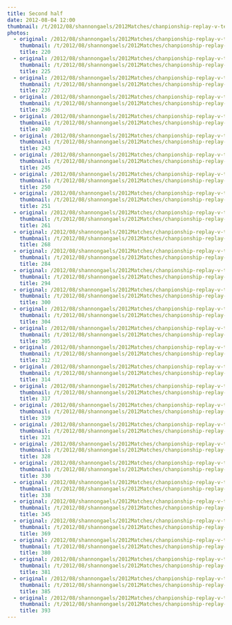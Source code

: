 ```yaml
---
title: Second half
date: 2012-08-04 12:00
thumbnail: /t/2012/08/shannongaels/2012Matches/chanpionship-replay-v-templeport/second-half/220.jpg
photos:
  - original: /2012/08/shannongaels/2012Matches/chanpionship-replay-v-templeport/second-half/220.jpg
    thumbnail: /t/2012/08/shannongaels/2012Matches/chanpionship-replay-v-templeport/second-half/220.jpg
    title: 220
  - original: /2012/08/shannongaels/2012Matches/chanpionship-replay-v-templeport/second-half/225.jpg
    thumbnail: /t/2012/08/shannongaels/2012Matches/chanpionship-replay-v-templeport/second-half/225.jpg
    title: 225
  - original: /2012/08/shannongaels/2012Matches/chanpionship-replay-v-templeport/second-half/227.jpg
    thumbnail: /t/2012/08/shannongaels/2012Matches/chanpionship-replay-v-templeport/second-half/227.jpg
    title: 227
  - original: /2012/08/shannongaels/2012Matches/chanpionship-replay-v-templeport/second-half/236.jpg
    thumbnail: /t/2012/08/shannongaels/2012Matches/chanpionship-replay-v-templeport/second-half/236.jpg
    title: 236
  - original: /2012/08/shannongaels/2012Matches/chanpionship-replay-v-templeport/second-half/240.jpg
    thumbnail: /t/2012/08/shannongaels/2012Matches/chanpionship-replay-v-templeport/second-half/240.jpg
    title: 240
  - original: /2012/08/shannongaels/2012Matches/chanpionship-replay-v-templeport/second-half/243.jpg
    thumbnail: /t/2012/08/shannongaels/2012Matches/chanpionship-replay-v-templeport/second-half/243.jpg
    title: 243
  - original: /2012/08/shannongaels/2012Matches/chanpionship-replay-v-templeport/second-half/245.jpg
    thumbnail: /t/2012/08/shannongaels/2012Matches/chanpionship-replay-v-templeport/second-half/245.jpg
    title: 245
  - original: /2012/08/shannongaels/2012Matches/chanpionship-replay-v-templeport/second-half/250.jpg
    thumbnail: /t/2012/08/shannongaels/2012Matches/chanpionship-replay-v-templeport/second-half/250.jpg
    title: 250
  - original: /2012/08/shannongaels/2012Matches/chanpionship-replay-v-templeport/second-half/251.jpg
    thumbnail: /t/2012/08/shannongaels/2012Matches/chanpionship-replay-v-templeport/second-half/251.jpg
    title: 251
  - original: /2012/08/shannongaels/2012Matches/chanpionship-replay-v-templeport/second-half/261.jpg
    thumbnail: /t/2012/08/shannongaels/2012Matches/chanpionship-replay-v-templeport/second-half/261.jpg
    title: 261
  - original: /2012/08/shannongaels/2012Matches/chanpionship-replay-v-templeport/second-half/268.jpg
    thumbnail: /t/2012/08/shannongaels/2012Matches/chanpionship-replay-v-templeport/second-half/268.jpg
    title: 268
  - original: /2012/08/shannongaels/2012Matches/chanpionship-replay-v-templeport/second-half/284.jpg
    thumbnail: /t/2012/08/shannongaels/2012Matches/chanpionship-replay-v-templeport/second-half/284.jpg
    title: 284
  - original: /2012/08/shannongaels/2012Matches/chanpionship-replay-v-templeport/second-half/294.jpg
    thumbnail: /t/2012/08/shannongaels/2012Matches/chanpionship-replay-v-templeport/second-half/294.jpg
    title: 294
  - original: /2012/08/shannongaels/2012Matches/chanpionship-replay-v-templeport/second-half/300.jpg
    thumbnail: /t/2012/08/shannongaels/2012Matches/chanpionship-replay-v-templeport/second-half/300.jpg
    title: 300
  - original: /2012/08/shannongaels/2012Matches/chanpionship-replay-v-templeport/second-half/304.jpg
    thumbnail: /t/2012/08/shannongaels/2012Matches/chanpionship-replay-v-templeport/second-half/304.jpg
    title: 304
  - original: /2012/08/shannongaels/2012Matches/chanpionship-replay-v-templeport/second-half/305.jpg
    thumbnail: /t/2012/08/shannongaels/2012Matches/chanpionship-replay-v-templeport/second-half/305.jpg
    title: 305
  - original: /2012/08/shannongaels/2012Matches/chanpionship-replay-v-templeport/second-half/312.jpg
    thumbnail: /t/2012/08/shannongaels/2012Matches/chanpionship-replay-v-templeport/second-half/312.jpg
    title: 312
  - original: /2012/08/shannongaels/2012Matches/chanpionship-replay-v-templeport/second-half/314.jpg
    thumbnail: /t/2012/08/shannongaels/2012Matches/chanpionship-replay-v-templeport/second-half/314.jpg
    title: 314
  - original: /2012/08/shannongaels/2012Matches/chanpionship-replay-v-templeport/second-half/317.jpg
    thumbnail: /t/2012/08/shannongaels/2012Matches/chanpionship-replay-v-templeport/second-half/317.jpg
    title: 317
  - original: /2012/08/shannongaels/2012Matches/chanpionship-replay-v-templeport/second-half/319.jpg
    thumbnail: /t/2012/08/shannongaels/2012Matches/chanpionship-replay-v-templeport/second-half/319.jpg
    title: 319
  - original: /2012/08/shannongaels/2012Matches/chanpionship-replay-v-templeport/second-half/321.jpg
    thumbnail: /t/2012/08/shannongaels/2012Matches/chanpionship-replay-v-templeport/second-half/321.jpg
    title: 321
  - original: /2012/08/shannongaels/2012Matches/chanpionship-replay-v-templeport/second-half/328.jpg
    thumbnail: /t/2012/08/shannongaels/2012Matches/chanpionship-replay-v-templeport/second-half/328.jpg
    title: 328
  - original: /2012/08/shannongaels/2012Matches/chanpionship-replay-v-templeport/second-half/330.jpg
    thumbnail: /t/2012/08/shannongaels/2012Matches/chanpionship-replay-v-templeport/second-half/330.jpg
    title: 330
  - original: /2012/08/shannongaels/2012Matches/chanpionship-replay-v-templeport/second-half/338.jpg
    thumbnail: /t/2012/08/shannongaels/2012Matches/chanpionship-replay-v-templeport/second-half/338.jpg
    title: 338
  - original: /2012/08/shannongaels/2012Matches/chanpionship-replay-v-templeport/second-half/345.jpg
    thumbnail: /t/2012/08/shannongaels/2012Matches/chanpionship-replay-v-templeport/second-half/345.jpg
    title: 345
  - original: /2012/08/shannongaels/2012Matches/chanpionship-replay-v-templeport/second-half/369.jpg
    thumbnail: /t/2012/08/shannongaels/2012Matches/chanpionship-replay-v-templeport/second-half/369.jpg
    title: 369
  - original: /2012/08/shannongaels/2012Matches/chanpionship-replay-v-templeport/second-half/380.jpg
    thumbnail: /t/2012/08/shannongaels/2012Matches/chanpionship-replay-v-templeport/second-half/380.jpg
    title: 380
  - original: /2012/08/shannongaels/2012Matches/chanpionship-replay-v-templeport/second-half/381.jpg
    thumbnail: /t/2012/08/shannongaels/2012Matches/chanpionship-replay-v-templeport/second-half/381.jpg
    title: 381
  - original: /2012/08/shannongaels/2012Matches/chanpionship-replay-v-templeport/second-half/385.jpg
    thumbnail: /t/2012/08/shannongaels/2012Matches/chanpionship-replay-v-templeport/second-half/385.jpg
    title: 385
  - original: /2012/08/shannongaels/2012Matches/chanpionship-replay-v-templeport/second-half/393.jpg
    thumbnail: /t/2012/08/shannongaels/2012Matches/chanpionship-replay-v-templeport/second-half/393.jpg
    title: 393
---
```

